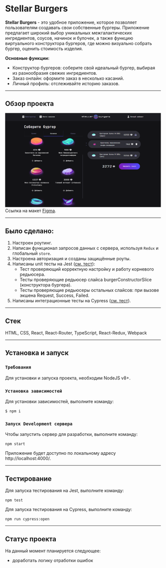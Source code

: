 # Stellar Burgers
 **Stellar Burgers**  - это удобное приложение, которое позволяет пользователям создавать свои собственные бургеры.  Приложение предлагает широкий выбор уникальных межгалактических ингредиентов, соусов, начинок и булочек, а также функцию виртуального конструктора бургеров, где можно визуально собрать бургер, оценить стоимость изделия. <br>

 **Основные функции:** 
- Конструктор бургеров: соберите свой идеальный бургер, выбирая из разнообразия свежих ингредиентов. 
- Заказ онлайн: оформите заказ в несколько касаний. 
- Личный профиль: отслеживайте историю заказов.
---
## Обзор проекта
![Preview image](assets/stellar-burger.png)
 Ссылка на макет [Figma](https://www.figma.com/design/vIywAvqfkOIRWGOkfOnReY/React-Fullstack_-%D0%9F%D1%80%D0%BE%D0%B5%D0%BA%D1%82%D0%BD%D1%8B%D0%B5-%D0%B7%D0%B0%D0%B4%D0%B0%D1%87%D0%B8-(3-%D0%BC%D0%B5%D1%81%D1%8F%D1%86%D0%B0)_external_link?node-id=849-1002&t=VhfFtQQA97xYOoQa-0).

---
## Было сделано:
1. Настроен роутинг.
2. Написан функционал запросов данных с сервера, используя `Redux` и глобальный `store`.
3. Настроена авторизация и созданы защищённые роуты.
4. Написаны unit тесты на Jest ([см. тест](/__tests__/)):
    - Тест проверяющий корректную настройку и работу корневого редьюсера.
    - Тесты проверяющие редьюсер слайса burgerConstructorSlice (конструктора бургера).
    - Тесты проверяющие редьюсеры остальных слайсов: при вызове экшена Request, Success, Failed.
5. Написаны интеграционные тесты на Cypress ([см. тест](/cypress/e2e/stellarBurger/stellarBurger.cy.ts)).
---
## Стек
HTML, CSS, React, React-Router, TypeScript, React-Redux, Webpack

---
## Установка и запуск
### `Требования`
Для установки и запуска проекта, необходим NodeJS v8+.
### `Установка зависимостей`
Для установки зависимостей, выполните команду:
```
$ npm i
```
### `Запуск Development сервера`
Чтобы запустить сервер для разработки, выполните команду:
```
npm start
```
Приложение будет доступно по локальному адресу http://localhost:4000/.

---
## Тестирование
Для запуска тестирования на Jest, выполните команду:
```
npm test
```
Для запуска тестирования на Cypress, выполните команду:
```
npm run cypress:open
```
---
## Статус проекта
На данный момент планируется следующее:
-	доработать логику отработки ошибок
